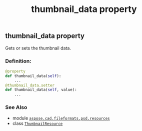 ﻿---
title: thumbnail_data property
second_title: Aspose.CAD for Python via .NET API References
description: 
type: docs
weight: 180
url: /python-net/aspose.cad.fileformats.psd.resources/thumbnailresource/thumbnail_data/
is_root: false
---

## thumbnail_data property


Gets or sets the thumbnail data.
### Definition:
```python
@property
def thumbnail_data(self):
    ...
@thumbnail_data.setter
def thumbnail_data(self, value):
    ...
```

### See Also
* module [`aspose.cad.fileformats.psd.resources`](../../)
* class [`ThumbnailResource`](/cad/python-net/aspose.cad.fileformats.psd.resources/thumbnailresource)
